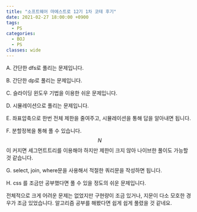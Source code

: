 ```yaml
---
title: "소프트웨어 마에스트로 12기 1차 코테 후기"
date: 2021-02-27 18:00:00 +0900
tags:
  - PS
categories:
  - BOJ
  - PS
classes: wide
---
```


<script type="text/javascript" 
src="https://cdn.mathjax.org/mathjax/latest/MathJax.js?config=TeX-AMS_HTML">
</script>

A. 간단한 dfs로 풀리는 문제입니다.

B. 간단한 dp로 풀리는 문제입니다.

C. 슬라이딩 윈도우 기법을 이용한 쉬운 문제입니다.

D. 시뮬레이션으로 풀리는 문제입니다.

E. 좌표압축으로 한번 전체 제한을 줄여주고, 시뮬레이션을 통해 답을 알아내면 됩니다.

F. 분할정복을 통해 풀 수 있습니다. $$N$$이 커지면 세그먼트트리를 이용해야 하지만 제한이 크지 않아 나이브한 풀이도 가능할 것 같습니다.

G. select, join, where문을 사용해서 적절한 쿼리문을 작성하면 됩니다.

H. css 를 조금만 공부했다면 풀 수 있을 정도의 쉬운 문제입니다.

전체적으로 크게 어려운 문제는 없었지만 구현량이 조금 있거나, 지문이 다소 모호한 경우가 조금 있었습니다. 알고리즘 공부를 해봤다면 쉽게 쉽게 풀렸을 것 같네요.